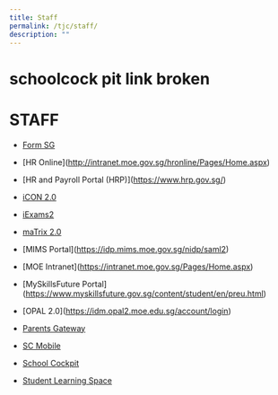 ```yaml
---
title: Staff
permalink: /tjc/staff/
description: ""
---
```

# schoolcock pit link broken
# STAFF
*   [Form SG](https://form.gov.sg/)<a href="" target="_blank"></a>
*   [HR Online]<a href="" target="_blank"></a>(http://intranet.moe.gov.sg/hronline/Pages/Home.aspx)
*   [HR and Payroll Portal (HRP)]<a href="" target="_blank"></a>(https://www.hrp.gov.sg/)
*   [iCON 2.0](https://icon.moe.edu.sg/)<a href="" target="_blank"></a>
*   [iExams2](https://iexams.seab.gov.sg/login)<a href="" target="_blank"></a>
*   [maTrix 2.0](https://matrix.tjc.edu.sg/index.html)<a href="" target="_blank"></a>
*   [MIMS Portal]<a href="" target="_blank"></a>(https://idp.mims.moe.gov.sg/nidp/saml2)  
    
*   [MOE Intranet]<a href="" target="_blank"></a>(https://intranet.moe.gov.sg/Pages/Home.aspx)
*   [MySkillsFuture Portal]<a href="" target="_blank"></a>(https://www.myskillsfuture.gov.sg/content/student/en/preu.html)
*   [OPAL 2.0]<a href="" target="_blank"></a>(https://idm.opal2.moe.edu.sg/account/login)
*   [Parents Gateway](https://pg.moe.edu.sg/)<a href="" target="_blank"></a>
*   [SC Mobile](https://scmobile.moe.edu.sg/login)<a href="" target="_blank"></a>
*   <a href="https://schoolcockpit.moe.gov.sg/" target="_blank">School Cockpit</a>
*   <a href="https://vle.learning.moe.edu.sg/login" target="_blank">Student Learning Space</a>